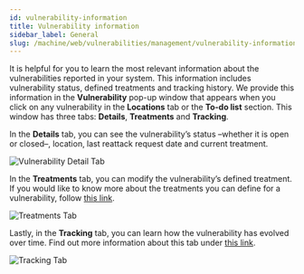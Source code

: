 ```yaml
---
id: vulnerability-information
title: Vulnerability information
sidebar_label: General
slug: /machine/web/vulnerabilities/management/vulnerability-information
---
```


It is helpful for you to learn
the most relevant information
about the vulnerabilities
reported in your system.
This information includes
vulnerability status,
defined treatments and
tracking history.
We provide this information in
the **Vulnerability** pop-up
window that appears when you
click on any vulnerability in
the **Locations** tab or the
**To-do list** section.
This window has three tabs:
**Details**, **Treatments**
and **Tracking**.

In the **Details** tab,
you can see the vulnerability’s
status –whether it is open or
closed–, location,
last reattack request date
and current treatment.

![Vulnerability Detail Tab](https://res.cloudinary.com/fluid-attacks/image/upload/v1646425891/docs/web/vulnerabilities/management/vulner_info_detail_tab.png)

In the **Treatments** tab,
you can modify the vulnerability’s
defined treatment.
If you would like to know more
about the treatments you can
define for a vulnerability,
follow
[this link](/machine/web/vulnerabilities/management/treatments).

![Treatments Tab](https://res.cloudinary.com/fluid-attacks/image/upload/v1646425892/docs/web/vulnerabilities/management/vulner_info_treatmnt_tab.png)

Lastly,
in the **Tracking** tab,
you can learn how the
vulnerability has evolved
over time.
Find out more information about
this tab under
[this link](/machine/web/groups/vulnerabilities#tracking-tab).

![Tracking Tab](https://res.cloudinary.com/fluid-attacks/image/upload/v1646425892/docs/web/vulnerabilities/management/vulner_info_tracking_tab.png)
